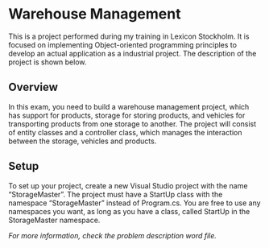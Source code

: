 # Warehouse Management

This is a project performed during my training in Lexicon Stockholm. It is focused on implementing Object-oriented programming principles to develop an actual application as a industrial project. The description of the project is shown below.

## Overview
In this exam, you need to build a warehouse management project, which has support for products, storage for storing products, and vehicles for transporting products from one storage to another. The project will consist of entity classes and a controller class, which manages the interaction between the storage, vehicles and products.

## Setup
To set up your project, create a new Visual Studio project with the name “StorageMaster”. The project must have a StartUp class with the namespace “StorageMaster” instead of Program.cs. You are free to use any namespaces you want, as long as you have a class, called StartUp in the StorageMaster namespace.

_For more information, check the problem description word file._